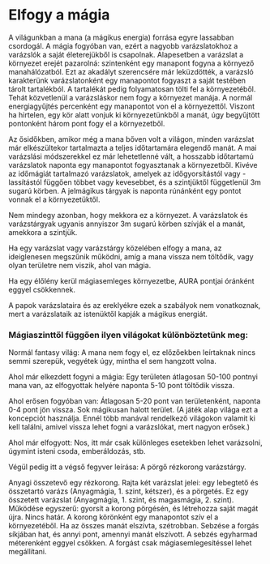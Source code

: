 # Elfogy a mágia

A világunkban a mana (a mágikus energia) forrása egyre lassabban csordogál. A mágia fogyóban van, ezért a nagyobb varázslatokhoz a varázslók a saját életerejükből is csapolnak. Alapesetben a varázslat a környezet erejét pazarolná: szintenként egy manapont fogyna a környező manahálózatból. Ezt az akadályt szerencsére már leküzdötték, a varázsló karakterünk varázslatonként egy manapontot fogyaszt a saját testében tárolt tartalékból. A tartalékát pedig folyamatosan tölti fel a környezetéből. Tehát közvetlenül a varázsláskor nem fogy a környezet manája. A normál energiagyűjtés percenként egy manapontot von el a környezettől. Viszont ha hirtelen, egy kör alatt vonjuk ki környezetünkből a manát, úgy begyűjtött pontonként három pont fogy el a környezetből.

Az ősidőkben, amikor még a mana bőven volt a világon, minden varázslat már elkészültekor tartalmazta a teljes időtartamára elegendő manát. A mai varázslási módszerekkel ez már lehetetlenné vált, a hosszabb időtartamú varázslatok naponta egy manapontot fogyasztanak a környezetből. Kivéve az időmágiát tartalmazó varázslatok, amelyek az időgyorsítástól vagy -lassítástól függően többet vagy kevesebbet, és a szintjüktől függetlenül 3m sugarú körben. A jelmágikus tárgyak is naponta rúnánként egy pontot vonnak el a környezetüktől.

Nem mindegy azonban, hogy mekkora ez a környezet. A varázslatok és varázstárgyak ugyanis annyiszor 3m sugarú körben szívják el a manát, amekkora a szintjük.

Ha egy varázslat vagy varázstárgy közelében elfogy a mana, az ideiglenesen megszűnik működni, amíg a mana vissza nem töltődik, vagy olyan területre nem viszik, ahol van mágia.

Ha egy élőlény kerül mágiasemleges környezetbe, AURA pontjai óránként eggyel csökkennek.

A papok varázslataira és az ereklyékre ezek a szabályok nem vonatkoznak, mert a varázslataik az istenüktől kapják a mágikus energiát.

### Mágiaszinttől függően ilyen világokat különböztetünk meg:

Normál fantasy világ: A mana nem fogy el, ez előzőekben leírtaknak nincs semmi szerepük, vegyétek úgy, mintha el sem hangzott volna.

Ahol már elkezdett fogyni a mágia: Egy területen átlagosan 50-100 pontnyi mana van, az elfogyottak helyére naponta 5-10 pont töltődik vissza.

Ahol erősen fogyóban van: Átlagosan 5-20 pont van területenként, naponta 0-4 pont jön vissza. Sok mágikusan halott terület. (A játék alap világa ezt a koncepciót használja. Ennél több manával rendelkező világokon valamit ki kell találni, amivel vissza lehet fogni a varázslókat, mert nagyon erősek.)

Ahol már elfogyott: Nos, itt már csak különleges esetekben lehet varázsolni, úgymint isteni csoda, emberáldozás, stb. 

Végül pedig itt a végső fegyver leírása: A pörgő rézkorong varázstárgy.

Anyagi összetevő egy rézkorong. Rajta két varázslat jelei: egy lebegtető és összetartó varázs (Anyagmágia, 1. szint, kétszer), és a pörgetés. Ez egy összetett varázslat (Anyagmágia, 1. szint, és magasmágia, 2. szint). Működése egyszerű: gyorsít a korong pörgésén, és létrehozza saját magát újra. Nincs határ. A korong körönként egy manapontot szív el a környezetéből. Ha az összes manát elszívta, szétrobban. Sebzése a forgás síkjában hat, és annyi pont, amennyi manát elszívott. A sebzés egyharmad méterenként eggyel csökken. A forgást csak mágiasemlegesítéssel lehet megállítani.
